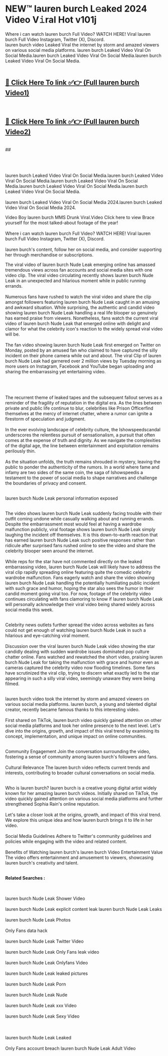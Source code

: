 
# NEW™ lauren burch L𝚎aked 2024 Video V𝚒ral Hot v101j

Where i can watch lauren burch Full Video? WATCH HERE! Viral lauren burch Full Video Instagram, Twitter (X), Discord. <br>
lauren burch video Leaked Viral the internet by storm and amazed viewers on various social media platforms. lauren burch Leaked Video Viral On Social Media.lauren burch Leaked Video Viral On Social Media.lauren burch Leaked Video Viral On Social Media.<br>
 <br>

##  <a href="https://clipsfans.site?title=lauren_burch&ref=git">🔴 Click Here To link ✅👉 (Full lauren burch Video1) </a><br>
  <br>

##  <a href="https://clipsfans.site?title=lauren_burch&ref=git">🔴 Click Here To link ✅👉 (Full lauren burch Video2)</a><br>
  <br>
  ##


  <br>

  <br>

<br><br>
lauren burch Leaked Video Viral On Social Media.lauren burch Leaked Video Viral On Social Media.lauren burch Leaked Video Viral On Social Media.lauren burch Leaked Video Viral On Social Media.lauren burch Leaked Video Viral On Social Media.
<br><br>
lauren burch Leaked Video Viral On Social Media 2024.lauren burch Leaked Video Viral On Social Media 2024.


Video Boy lauren burch MMS Drunk Viral.Video Click here to view Brace yourself for the most talked-about footage of the year!
<br><br>
Where i can watch lauren burch Full Video? WATCH HERE! Viral lauren burch Full Video Instagram, Twitter (X), Discord.
<br><br>
lauren burch's content, follow her on social media, and consider supporting her through merchandise or subscriptions.


The viral video of lauren burch Nude Leak emerging online has amassed tremendous views across fan accounts and social media sites with one video clip. The viral video circulating recently shows lauren burch Nude Leak in an unexpected and hilarious moment while in public running errands.
<br><br>
Numerous fans have rushed to watch the viral video and share the clip amongst followers featuring lauren burch Nude Leak caught in an amusing and awkward situation. While surprising, the authentic and candid video showing lauren burch Nude Leak handling a real life blooper so genuinely has earned praise from viewers. Nonetheless, fans watch the current viral video of lauren burch Nude Leak that emerged online with delight and clamor for what the celebrity icon's reaction to the widely spread viral video will be.
<br><br>
The fan video showing lauren burch Nude Leak first emerged on Twitter on Monday, posted by an amused fan who claimed to have captured the silly incident on their phone camera while out and about. The viral Clip of lauren burch Nude Leak had garnered over 2 million views by Tuesday morning as more users on Instagram, Facebook and YouTube began uploading and sharing the embarrassing yet entertaining video.
<br><br>


<br><br>
The recurrent theme of leaked tapes and the subsequent fallout serves as a reminder of the fragility of reputation in the digital era. As the lines between private and public life continue to blur, celebrities like Prison Officerfind themselves at the mercy of internet chatter, where a rumor can ignite a firestorm of speculation and judgment.
<br><br>
In the ever evolving landscape of celebrity culture, the Ishowspeedscandal underscores the relentless pursuit of sensationalism, a pursuit that often comes at the expense of truth and dignity. As we navigate the complexities of the digital age, the line between entertainment and exploitation remains perilously thin.
<br><br>
As the situation unfolds, the truth remains shrouded in mystery, leaving the public to ponder the authenticity of the rumors. In a world where fame and infamy are two sides of the same coin, the saga of Ishowspeedis a testament to the power of social media to shape narratives and challenge the boundaries of privacy and consent.
<br><br>





lauren burch Nude Leak personal information exposed
<br><br>



The video shows lauren burch Nude Leak suddenly facing trouble with their outfit coming undone while casually walking about and running errands. Despite the embarrassment most would feel at having a wardrobe malfunction publicly, viral footage shows lauren burch Nude Leak simply laughing the incident off themselves. It is this down-to-earth reaction that has earned lauren burch Nude Leak such positive responses rather than ridicule after surprised fans rushed online to see the video and share the celebrity blooper seen around the internet.
<br><br>
While reps for the star have not commented directly on the leaked embarrassing video, lauren burch Nude Leak will likely have to address the viral clip rapidly spreading online featuring quite the comedic celebrity wardrobe malfunction. Fans eagerly watch and share the video showing lauren burch Nude Leak handling the potentially humiliating public incident with such grace and humor, hoping the star also sees the humor in their candid moment going viral too. For now, footage of the celebrity video continues circulating with fans clamoring to know if lauren burch Nude Leak will personally acknowledge their viral video being shared widely across social media this week.
<br><br>

Celebrity news outlets further spread the video across websites as fans could not get enough of watching lauren burch Nude Leak in such a hilarious and eye-catching viral moment.
<br><br>
Discussion over the viral lauren burch Nude Leak video showing the star candidly dealing with sudden wardrobe issues dominated pop culture chatter online. Fans watched and rewatched the short video, praising lauren burch Nude Leak for taking the malfunction with grace and humor even as cameras captured the celebrity video now flooding timelines. Some fans have scrutinized the viral clip, trying to discern what exactly led to the star appearing in such a silly viral video, seemingly unaware they were being filmed.
<br><br>


lauren burch video took the internet by storm and amazed viewers on various social media platforms. lauren burch, a young and talented digital creator, recently became famous thanks to this interesting video.
<br><br>
First shared on TikTok, lauren burch video quickly gained attention on other social media platforms and took her online presence to the next level. Let's dive into the origins, growth, and impact of this viral trend by examining its concept, implementation, and unique impact on online communities.
<br><br>

Community Engagement Join the conversation surrounding the video, fostering a sense of community among lauren burch's followers and fans.
<br><br>
Cultural Relevance The lauren burch video reflects current trends and interests, contributing to broader cultural conversations on social media.
<br><br>




Who is lauren burch? lauren burch is a creative young digital artist widely known for her amazing lauren burch videos. Initially shared on TikTok, the video quickly gained attention on various social media platforms and further strengthened Sophia Rain's online reputation.
<br><br>
Let's take a closer look at the origins, growth, and impact of this viral trend. We explore this unique idea and how lauren burch brings it to life in her video.
<br><br>
Social Media Guidelines Adhere to Twitter's community guidelines and policies while engaging with the video and related content.
<br><br>
Benefits of Watching lauren burch's lauren burch Video Entertainment Value The video offers entertainment and amusement to viewers, showcasing lauren burch's creativity and talent.
<br><br>




<strong>Related Searches :</strong>

<br><br>
lauren burch Nude Leak Shower Video
<br><br>
lauren burch Nude Leak explicit content leak
lauren burch Nude Leak Leaks
<br><br>
lauren burch Nude Leak Photos
<br><br>
Only Fans data hack
<br><br>
lauren burch Nude Leak Twitter Video
<br><br>
lauren burch Nude Leak Only Fans leak video
<br><br>
lauren burch Nude Leak Onlyfans Video
<br><br>
lauren burch Nude Leak leaked pictures
<br><br>
lauren burch Nude Leak Porn
<br><br>
lauren burch Nude Leak Nude
<br><br>
lauren burch Nude Leak xxx Video
<br><br>
lauren burch Nude Leak Sexy Video
<br><br>
<br><br>
lauren burch Nude Leak Leaked
<br><br>
Only Fans account breach
lauren burch Nude Leak Adult Video
<br><br>